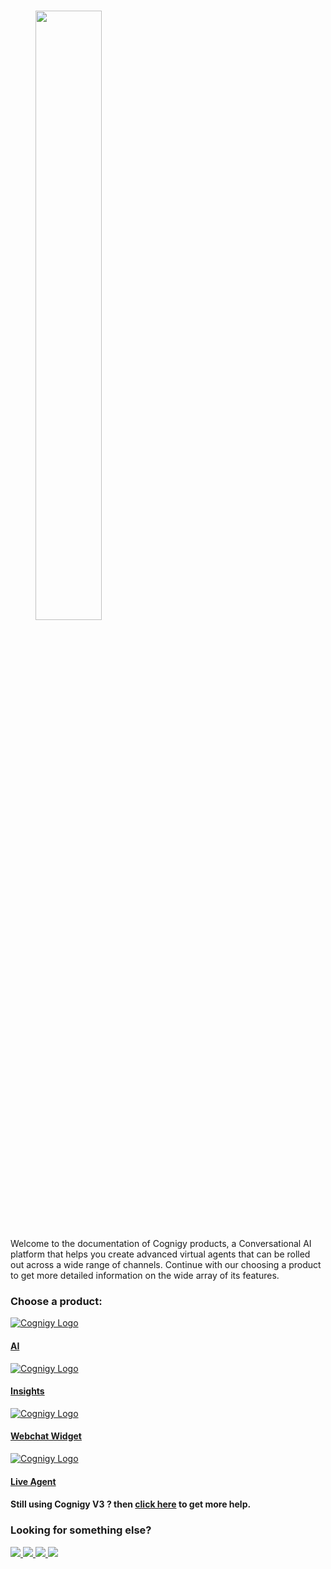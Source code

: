 # 

<figure>
  <img class="image-center" src="{{config.site_url}}img/Cognigy-black.svg" width="50%" />
  <br>
</figure>

Welcome to the documentation of Cognigy products, a Conversational AI platform that helps you create advanced virtual agents that can be rolled out across a wide range of channels.
Continue with our choosing a product to get more detailed information on the wide array of its features.

<h3>Choose a product:</h3>
<div class="divider"></div>


<div class="card-container">

  <a class="card-link" href="{{config.site_url}}ai/platform-overview/">
    <div class="card">
      <img class="card-image" src="{{config.site_url}}img/AI-blue.svg" alt="Cognigy Logo">
      <div class="container">
        <h4><b> AI</b></h4>
      </div>
    </div>
  </a>

  <a class="card-link" href="{{config.site_url}}insights/">
    <div class="card">
      <img class="card-image" src="{{config.site_url}}img/IN-blue.svg" alt="Cognigy Logo" >
      <div class="container">
        <h4><b>Insights</b></h4>
      </div>
    </div>
  </a>

  <a class="card-link" href="{{config.site_url}}webchat/">
    <div class="card">
      <img class="card-image" src="{{config.site_url}}img/webchat.svg" alt="Cognigy Logo">
      <div class="container">
        <h4><b>Webchat Widget</b></h4>
      </div>
    </div>
  </a>

  <a class="card-link" href="{{config.site_url}}live-agent/platform-overview/">
    <div class="card">
      <img class="card-image" src="{{config.site_url}}img/LA-blue.svg" alt="Cognigy Logo">
      <div class="container">
        <h4><b>Live Agent</b></h4>
      </div>
    </div>
  </a>

</div>

<h4>Still using Cognigy V3 ? then <a href="https://docs.cognigy.com/v3.6/docs">click here</a> to get more help.</h4>

<h3>Looking for something else?</h3>

<div class="card-container">

  <a class="card-link-2" href="https://academy.cognigy.com/?_ga=2.167282873.660389062.1629961182-376713428.1620216510">
    <img class="card" src="{{config.site_url}}img/something-001.png">
  </a>

  <a class="card-link-2" href="https://support.cognigy.com/hc/en-us/categories/360002716460-How-to-s-Tutorials">
    <img class="card" src="{{config.site_url}}img/something-002.png">
  </a>

  <a class="card-link-2" href="https://support.cognigy.com/hc/en-us/community/topics">
    <img class="card" src="{{config.site_url}}img/something-003.png">
  </a>

  <a class="card-link-2" href="https://support.cognigy.com/hc/en-us/requests/new?">
    <img class="card" src="{{config.site_url}}img/something-004.png">
  </a>

</div>

